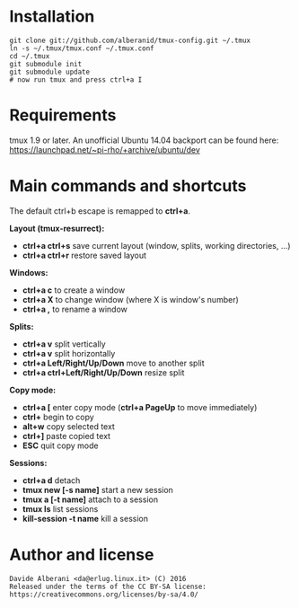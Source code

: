 Installation
============

    git clone git://github.com/alberanid/tmux-config.git ~/.tmux
    ln -s ~/.tmux/tmux.conf ~/.tmux.conf
    cd ~/.tmux
    git submodule init
    git submodule update
    # now run tmux and press ctrl+a I


Requirements
============

tmux 1.9 or later. An unofficial Ubuntu 14.04 backport can be found here: https://launchpad.net/~pi-rho/+archive/ubuntu/dev


Main commands and shortcuts
===========================

The default ctrl+b escape is remapped to **ctrl+a**.

**Layout (tmux-resurrect):**
* **ctrl+a ctrl+s** save current layout (window, splits, working directories, ...)
* **ctrl+a ctrl+r** restore saved layout

**Windows:**
* **ctrl+a c** to create a window
* **ctrl+a X** to change window (where X is window's number)
* **ctrl+a ,** to rename a window

**Splits:**
* **ctrl+a v** split vertically
* **ctrl+a v** split horizontally
* **ctrl+a Left/Right/Up/Down** move to another split
* **ctrl+a ctrl+Left/Right/Up/Down** resize split

**Copy mode:**
* **ctrl+a [** enter copy mode (**ctrl+a PageUp** to move immediately)
* **ctrl+<space>** begin to copy
* **alt+w** copy selected text
* **ctrl+]** paste copied text
* **ESC** quit copy mode

**Sessions:**
* **ctrl+a d** detach
* **tmux new [-s name]** start a new session
* **tmux a [-t name]** attach to a session
* **tmux ls** list sessions
* **kill-session -t name** kill a session


Author and license
==================

    Davide Alberani <da@erlug.linux.it> (C) 2016
    Released under the terms of the CC BY-SA license: https://creativecommons.org/licenses/by-sa/4.0/
